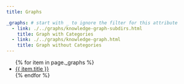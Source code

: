 ```yaml
---
title: Graphs

_graphs: # start with _ to ignore the filter for this attribute
  - link: ./../graphs/knowledge-graph-subdirs.html
    title: Graph with Categories
  - link: ./../graphs/knowledge-graph.html
    title: Graph without Categories
---
```


<ul>
   {% for item in page._graphs %}
      <li><a href="{{ item.link }}">{{ item.title }}</a></li>
   {% endfor %}
</ul>
